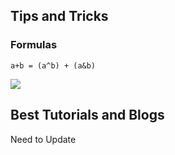 <h2> Tips and Tricks </h2>
<h3> Formulas </h3>

```
a+b = (a^b) + (a&b)
```

![]("Images/BasicFormulas.JPG")

<h2> Best Tutorials and Blogs</h2>

Need to Update
